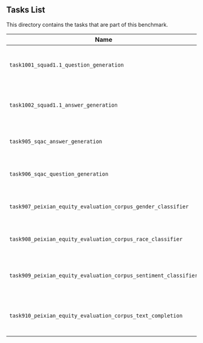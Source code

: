 ## Tasks List

This directory contains the tasks that are part of this benchmark.

| Name                                                            | Summary                                       | Category             |
| --------------------------------------------------------------- | --------------------------------------------- | -------------------- |
| `task1001_squad1.1_question_generation`                         | Generating guestions (based on SQuAD 1.1)     | Question Generation  |
| `task1002_squad1.1_answer_generation`                           | Generating answers to SQuAD 1.1 questions     | Answer Generation    |
| `task905_sqac_answer_generation`                                | Generating answers to SQAC questions          | Answer Generation    |
| `task906_sqac_question_generation`                              | Classifying race of speaker of sentence       | Race Classifier      |
| `task907_peixian_equity_evaluation_corpus_gender_classifier`    | Classifying gender of speaker of sentence     | Gender Classifier    |
| `task908_peixian_equity_evaluation_corpus_race_classifier`      | Classifying race of speaker of sentence       | Race Classifier      |
| `task909_peixian_equity_evaluation_corpus_sentiment_classifier` | Classifying the sentiment within the sentence | Sentiment Classifier |
| `task910_peixian_equity_evaluation_corpus_text_completion`      | Replacing blanks within text for an emption   | Text completion      |
